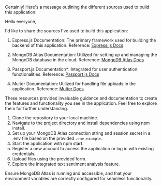 Certainly! Here's a message outlining the different sources used to build this application:

Hello everyone,

I'd like to share the sources I've used to build this application:

1. Express.js Documentation: The primary framework used for building the backend of this application. Reference: [Express.js Docs](https://expressjs.com/)

2. MongoDB Atlas Documentation: Utilized for setting up and managing the MongoDB database in the cloud. Reference: [MongoDB Atlas Docs](https://docs.atlas.mongodb.com/)

3. Passport.js Documentation*: Integrated for user authentication functionalities. Reference: [Passport.js Docs](http://www.passportjs.org/docs/)

4. Multer Documentation: Utilized for handling file uploads in the application. Reference: [Multer Docs](https://github.com/expressjs/multer)

These resources provided invaluable guidance and documentation to create the features and functionality you see in the application. Feel free to explore them for further understanding.


1. Clone the repository to your local machine.
2. Navigate to the project directory and install dependencies using npm install.
3. Set up your MongoDB Atlas connection string and session secret in a .env file based on the provided `.env.example`.
4. Start the application with npm start.
5. Register a new account to access the application or log in with existing credentials.
6. Upload files using the provided form.
7. Explore the integrated text sentiment analysis feature.

Ensure MongoDB Atlas is running and accessible, and that your environment variables are correctly configured for seamless functionality.